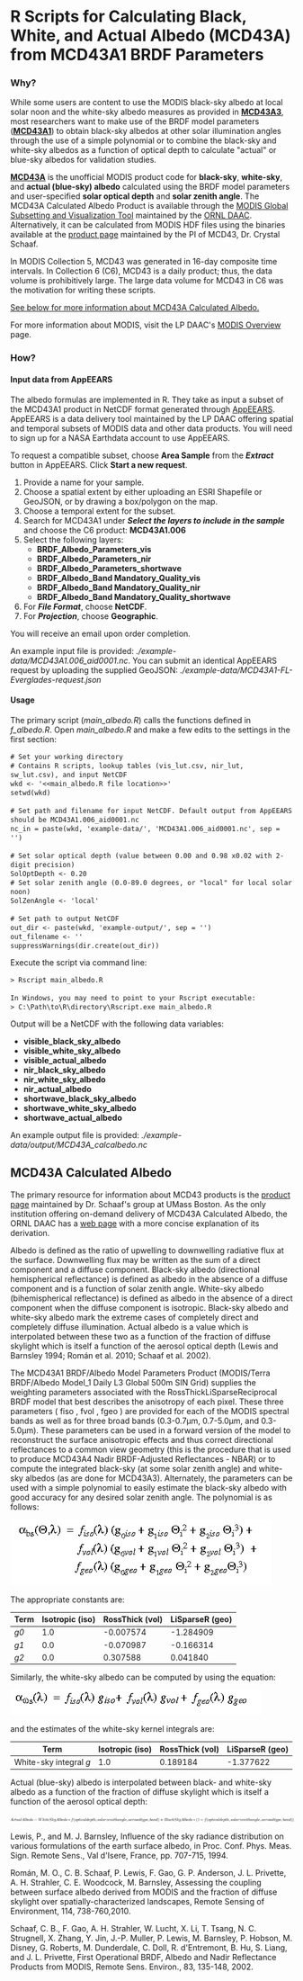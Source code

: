 # R Scripts for Calculating Black, White, and Actual Albedo (MCD43A) from MCD43A1 BRDF Parameters

### Why?

While some users are content to use the MODIS black-sky albedo at local solar noon and the white-sky albedo measures as provided in [**MCD43A3**](https://lpdaac.usgs.gov/dataset_discovery/modis/modis_products_table/mcd43a3_v006), most researchers want to make use of the BRDF model parameters ([**MCD43A1**](https://lpdaac.usgs.gov/dataset_discovery/modis/modis_products_table/mcd43a1_v006)) to obtain black-sky albedos at other solar illumination angles through the use of a simple polynomial or to combine the black-sky and white-sky albedos as a function of optical depth to calculate "actual" or blue-sky albedos for validation studies.

[**MCD43A**](https://modis.ornl.gov/documentation.html#MCD43) is the unofficial MODIS product code for **black-sky**, **white-sky**, and **actual (blue-sky) albedo** calculated using the BRDF model parameters and user-specified **solar optical depth** and **solar zenith angle**. The MCD43A Calculated Albedo Product is available through the [MODIS Global Subsetting and Visualization Tool](https://modis.ornl.gov/cgi-bin/MODIS/global/subset.pl) maintained by the [ORNL DAAC](https://daac.ornl.gov). Alternatively, it can be calculated from MODIS HDF files using the binaries available at the [product page](https://www.umb.edu/spectralmass/terra_aqua_modis) maintained by the PI of MCD43, Dr. Crystal Schaaf.

In MODIS Collection 5, MCD43 was generated in 16-day composite time intervals. In Collection 6 (C6), MCD43 is a daily product; thus, the data volume is prohibitively large. The large data volume for MCD43 in C6 was the motivation for writing these scripts. 

[See below for more information about MCD43A Calculated Albedo.](https://github.com/jjmcnelis/mcd43-calculated-albedo#mcd43a-calculated-albedo)

For more information about MODIS, visit the LP DAAC's [MODIS Overview](https://lpdaac.usgs.gov/dataset_discovery/modis) page.

### How?

#### Input data from AppEEARS

The albedo formulas are implemented in R. They take as input a subset of the MCD43A1 product in NetCDF format generated through [AppEEARS](https://lpdaac.usgs.gov/tools/data_access/appeears). AppEEARS is a data delivery tool maintained by the LP DAAC offering spatial and temporal subsets of MODIS data and other data products. You will need to sign up for a NASA Earthdata account to use AppEEARS.

To request a compatible subset, choose **Area Sample** from the ***Extract*** button in AppEEARS. Click **Start a new request**. 
1. Provide a name for your sample.
2. Choose a spatial extent by either uploading an ESRI Shapefile or GeoJSON, or by drawing a box/polygon on the map.
3. Choose a temporal extent for the subset.
4. Search for MCD43A1 under ***Select the layers to include in the sample*** and choose the C6 product: **MCD43A1.006**
5. Select the following layers:
	*	**BRDF_Albedo_Parameters_vis**
	*	**BRDF_Albedo_Parameters_nir**
	*	**BRDF_Albedo_Parameters_shortwave**
	*	**BRDF_Albedo_Band Mandatory_Quality_vis**
	*	**BRDF_Albedo_Band Mandatory_Quality_nir**
	*	**BRDF_Albedo_Band Mandatory_Quality_shortwave**
6. For ***File Format***, choose **NetCDF**.
7. For ***Projection***, choose **Geographic**.

You will receive an email upon order completion.

An example input file is provided: *./example-data/MCD43A1.006_aid0001.nc*. You can submit an identical AppEEARS request by uploading the supplied GeoJSON: *./example-data/MCD43A1-FL-Everglades-request.json*

#### Usage

The primary script (*main_albedo.R*) calls the functions defined in *f_albedo.R*. Open *main_albedo.R* and make a few edits to the settings in the first section:
```
# Set your working directory
# Contains R scripts, lookup tables (vis_lut.csv, nir_lut, sw_lut.csv), and input NetCDF
wkd <- '<<main_albedo.R file location>>'
setwd(wkd)

# Set path and filename for input NetCDF. Default output from AppEEARS should be MCD43A1.006_aid0001.nc
nc_in = paste(wkd, 'example-data/', 'MCD43A1.006_aid0001.nc', sep = '')

# Set solar optical depth (value between 0.00 and 0.98 x0.02 with 2-digit precision)
SolOptDepth <- 0.20
# Set solar zenith angle (0.0-89.0 degrees, or "local" for local solar noon)
SolZenAngle <- 'local'

# Set path to output NetCDF
out_dir <- paste(wkd, 'example-output/', sep = '')
out_filename <- ''
suppressWarnings(dir.create(out_dir))
```

Execute the script via command line:
```
> Rscript main_albedo.R

In Windows, you may need to point to your Rscript executable:
> C:\Path\to\R\directory\Rscript.exe main_albedo.R
```
Output will be a NetCDF with the following data variables:
* **visible_black_sky_albedo**
* **visible_white_sky_albedo**
* **visible_actual_albedo**
* **nir_black_sky_albedo**
* **nir_white_sky_albedo**
* **nir_actual_albedo**
* **shortwave_black_sky_albedo**
* **shortwave_white_sky_albedo**
* **shortwave_actual_albedo**

An example output file is provided: *./example-data/output/MCD43A_calcalbedo.nc*

## MCD43A Calculated Albedo

The primary resource for information about MCD43 products is the [product page](https://www.umb.edu/spectralmass/terra_aqua_modis/v006) maintained by Dr. Schaaf's group at UMass Boston. As the only institution offering on-demand delivery of MCD43A Calculated Albedo, the ORNL DAAC has a [web page](https://modis.ornl.gov/documentation.html#MCD43) with a more concise explanation of its derivation.

Albedo is defined as the ratio of upwelling to downwelling radiative flux at the surface. Downwelling flux may be written as the sum of a direct component and a diffuse component. Black-sky albedo (directional hemispherical reflectance) is defined as albedo in the absence of a diffuse component and is a function of solar zenith angle. White-sky albedo (bihemispherical reflectance) is defined as albedo in the absence of a direct component when the diffuse component is isotropic. Black-sky albedo and white-sky albedo mark the extreme cases of completely direct and completely diffuse illumination. Actual albedo is a value which is interpolated between these two as a function of the fraction of diffuse skylight which is itself a function of the aerosol optical depth (Lewis and Barnsley 1994; Román et al. 2010; Schaaf et al. 2002).

The MCD43A1 BRDF/Albedo Model Parameters Product (MODIS/Terra BRDF/Albedo Model_1 Daily L3 Global 500m SIN Grid) supplies the weighting parameters associated with the RossThickLiSparseReciprocal BRDF model that best describes the anisotropy of each pixel. These three parameters ( fiso , fvol , fgeo ) are provided for each of the MODIS spectral bands as well as for three broad bands (0.3-0.7µm, 0.7-5.0µm, and 0.3-5.0µm). These parameters can be used in a forward version of the model to reconstruct the surface anisotropic effects and thus correct directional reflectances to a common view geometry (this is the procedure that is used to produce MCD43A4 Nadir BRDF-Adjusted Reflectances - NBAR) or to compute the integrated black-sky (at some solar zenith angle) and white-sky albedos (as are done for MCD43A3). Alternately, the parameters can be used with a simple polynomial to easily estimate the black-sky albedo with good accuracy for any desired solar zenith angle. The polynomial is as follows:

![Broken Image Link --- black sky albedo](https://github.com/jjmcnelis/mcd43-calculated-albedo/blob/master/readme/blackskyalbedo.jpg?raw=true)

The appropriate constants are:

| Term   | Isotropic (iso) | RossThick (vol) | LiSparseR (geo) |
|--------|-----------------|-----------------|-----------------|
| *g0*   | 1.0             | -0.007574       | -1.284909       |
| *g1*   | 0.0             | -0.070987       | -0.166314       |
| *g2*   | 0.0             | 0.307588        |  0.041840       |

Similarly, the white-sky albedo can be computed by using the equation:

![Broken Image Link --- white sky albedo](https://github.com/jjmcnelis/mcd43-calculated-albedo/blob/master/readme/whiteskyalbedo.jpg?raw=true)

and the estimates of the white-sky kernel integrals are:

| Term                     | Isotropic (iso) | RossThick (vol) | LiSparseR (geo) |
|--------------------------|-----------------|-----------------|-----------------|
| White-sky integral *g*   | 1.0             | 0.189184        | -1.377622       |

Actual (blue-sky) albedo is interpolated between black- and white-sky albedo as a function of the fraction of diffuse skylight which is itself a function of the aerosol optical depth:

![Broken Image Link --- actual albedo](https://github.com/jjmcnelis/mcd43-calculated-albedo/blob/master/readme/actualalbedo1.png?raw=true)

Lewis, P., and M. J. Barnsley, Influence of the sky radiance distribution on various formulations of the earth surface albedo, in Proc. Conf. Phys. Meas. Sign. Remote Sens., Val d'Isere, France, pp. 707-715, 1994.

Román, M. O., C. B. Schaaf, P. Lewis, F. Gao, G. P. Anderson, J. L. Privette, A. H. Strahler, C. E. Woodcock, M. Barnsley, Assessing the coupling between surface albedo derived from MODIS and the fraction of diffuse skylight over spatially-characterized landscapes, Remote Sensing of Environment, 114, 738-760,2010.

Schaaf, C. B., F. Gao, A. H. Strahler, W. Lucht, X. Li, T. Tsang, N. C. Strugnell, X. Zhang, Y. Jin, J.-P. Muller, P. Lewis, M. Barnsley, P. Hobson, M. Disney, G. Roberts, M. Dunderdale, C. Doll, R. d'Entremont, B. Hu, S. Liang, and J. L. Privette, First Operational BRDF, Albedo and Nadir Reflectance Products from MODIS, Remote Sens. Environ., 83, 135-148, 2002.
